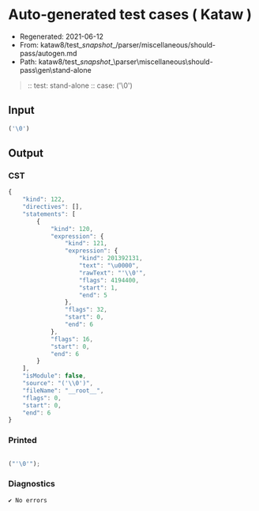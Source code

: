 # Auto-generated test cases ( Kataw )
- Regenerated: 2021-06-12
- From: kataw8/test\__snapshot__/parser/miscellaneous/should-pass/autogen.md
- Path: kataw8/test\__snapshot__\parser\miscellaneous\should-pass\gen\stand-alone
> :: test: stand-alone
> :: case: ('\0')
## Input

`````js
('\0')
`````
## Output

### CST

```javascript
{
    "kind": 122,
    "directives": [],
    "statements": [
        {
            "kind": 120,
            "expression": {
                "kind": 121,
                "expression": {
                    "kind": 201392131,
                    "text": "\u0000",
                    "rawText": "'\\0'",
                    "flags": 4194400,
                    "start": 1,
                    "end": 5
                },
                "flags": 32,
                "start": 0,
                "end": 6
            },
            "flags": 16,
            "start": 0,
            "end": 6
        }
    ],
    "isModule": false,
    "source": "('\\0')",
    "fileName": "__root__",
    "flags": 0,
    "start": 0,
    "end": 6
}
```

### Printed

```javascript

("'\0'");
```

### Diagnostics

```javascript
✔ No errors
```

